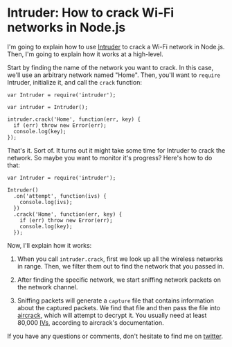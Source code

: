 

# Intruder: How to crack Wi-Fi networks in Node.js

I'm going to explain how to use [Intruder](https://github.com/stevenmiller888/intruder) to crack a Wi-Fi network in Node.js. Then, I'm going to explain how it works at a high-level.

Start by finding the name of the network you want to crack. In this case, we'll use an arbitrary network named "Home". Then, you'll want to `require` Intruder, initialize it, and call the `crack` function:

```
var Intruder = require('intruder');

var intruder = Intruder();

intruder.crack('Home', function(err, key) {
  if (err) throw new Error(err);
  console.log(key);
});
```

That's it. Sort of. It turns out it might take some time for Intruder to crack the network. So maybe you want to monitor it's progress? Here's how to do that:

```
var Intruder = require('intruder');

Intruder()
  .on('attempt', function(ivs) {
    console.log(ivs);
  })
  .crack('Home', function(err, key) {
    if (err) throw new Error(err);
    console.log(key);
  });
```

Now, I'll explain how it works:

1. When you call `intruder.crack`, first we look up all the wireless networks in range. Then, we filter them out to find the network that you passed in.

2. After finding the specific network, we start sniffing network packets on the network channel.

3. Sniffing packets will generate a `capture` file that contains information about the captured packets. We find that file and then pass the file into [aircrack](https://github.com/aircrack-ng/aircrack-ng), which will attempt to decrypt it. You usually need at least 80,000 [IVs](https://en.wikipedia.org/wiki/Initialization_vector), according to aircrack's documentation.

If you have any questions or comments, don't hesitate to find me on [twitter](https://www.twitter.com/stevenmiller888).
